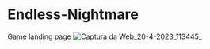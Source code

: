 # Endless-Nightmare
Game landing page
![Captura da Web_20-4-2023_113445_](https://user-images.githubusercontent.com/98119346/233399405-7dc13002-e340-4c6e-afa7-49d918d3b633.jpeg)
